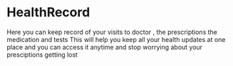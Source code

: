 # HealthRecord
Here you can keep record of your visits to doctor ,
the prescriptions
the medication and tests
This will help you keep all your health updates at one place and 
you can access it anytime and stop worrying about your presciptions getting lost
